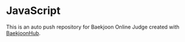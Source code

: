 # JavaScript
This is an auto push repository for Baekjoon Online Judge created with [BaekjoonHub](https://github.com/BaekjoonHub/BaekjoonHub).
